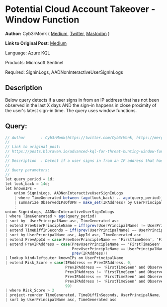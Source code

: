 # Potential Cloud Account Takeover - Window Function

**Author:** Cyb3rMonk ( [Medium](https://mergene.medium.com), [Twitter](https://twitter.com/Cyb3rMonk), [Mastodon](https://infosec.exchange/@cyb3rmonk) )


**Link to Original Post**: [Medium](https://posts.bluraven.io/advanced-kql-for-threat-hunting-window-functions-part-1-14ac09353ad3)

Language: Azure KQL

Products: Microsoft Sentinel

Required: SigninLogs, AADNonInteractiveUserSignInLogs


## Description

Below query detects if a user signs in from an IP address that has not been observed in the last X days AND the sign-in happens in close proximity of the user's latest sign-in time. The query uses window functions.



**Query:**
---

```C#
// Author       : Cyb3rMonk(https://twitter.com/Cyb3rMonk, https://mergene.medium.com)
//
// Link to original post:
// https://posts.bluraven.io/advanced-kql-for-threat-hunting-window-functions-part-1-14ac09353ad3
//
// Description  : Detect if a user signs in from an IP address that has not been observed in the last X days AND the sign-in happens in close proximity of the user's latest sign-in time. It's an indication of account takeover
//
// Query parameters:
//
let query_period = 1d;
let look_back = 14d;
let knownIPs =
    union SigninLogs, AADNonInteractiveUserSignInLogs
    | where TimeGenerated between (ago(look_back) .. ago(query_period))
    | summarize ObservedIPsOfUPN = make_set(IPAddress) by UserPrincipalName
    ;
union SigninLogs, AADNonInteractiveUserSignInLogs
| where TimeGenerated > ago(query_period)
| sort by  UserPrincipalName asc, TimeGenerated asc
| extend PrevUserPrincipleName = iff(prev(UserPrincipalName) != UserPrincipalName, 'FirstTimeSeen', prev(UserPrincipalName))
| extend TimeDiffInSeconds = iff(prev(UserPrincipalName) == UserPrincipalName, datetime_diff('second', TimeGenerated, prev(TimeGenerated)), -1)
| sort by UserPrincipalName asc, AppId asc, TimeGenerated asc
| extend PrevAppId = case(PrevUserPrincipleName == 'FirstTimeSeen', 'FirstTimeSeen', PrevUserPrincipleName == UserPrincipalName and prev(AppId) != AppId, 'FirstTimeSeen', prev(AppId))
| extend PrevIPAddress = case(PrevUserPrincipleName == 'FirstTimeSeen', 'FirstTimeSeen',
                              PrevUserPrincipleName == UserPrincipalName and PrevAppId == 'FirstTimeSeen', 'FirstTimeSeen',
                              prev(IPAddress))
| lookup kind=leftouter knownIPs on UserPrincipalName
| extend Risk_Score = case(IPAddress == PrevIPAddress, 0,
                           PrevIPAddress == 'FirstTimeSeen' and ObservedIPsOfUPN has IPAddress, 1,
                           PrevIPAddress != 'FirstTimeSeen' and ObservedIPsOfUPN has IPAddress, 2,
                           PrevIPAddress == 'FirstTimeSeen' and ObservedIPsOfUPN !has IPAddress, 3,
                           PrevIPAddress != 'FirstTimeSeen' and ObservedIPsOfUPN !has IPAddress, 4,
                           99)
| where Risk_Score > 2
| project-reorder TimeGenerated, TimeDiffInSeconds, UserPrincipalName, PrevUserPrincipleName, AppDisplayName, AppId, PrevAppId, IPAddress, PrevIPAddress, Risk_Score, ObservedIPsOfUPN
| sort by UserPrincipalName asc, TimeGenerated asc
```
